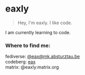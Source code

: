 # eaxly
> Hey, I'm eaxly. I like code.

I am currently learning to code.

### Where to find me:
fediverse: <a rel="me" href="https://mk.absturztau.be/@eax">@eax@mk.absturztau.be</a>  
codeberg: <a href="https://codeberg.org/eax">eax</a>  
matrix:   @eaxly:matrix.org  
